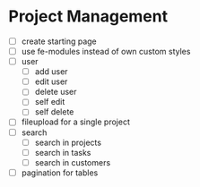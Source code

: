 # Project Management 

- [ ] create starting page
- [ ] use fe-modules instead of own custom styles
- [ ] user
  - [ ] add user
  - [ ] edit user
  - [ ] delete user
  - [ ] self edit
  - [ ] self delete   
- [ ] fileupload for a single project
- [ ] search
  - [ ] search in projects
  - [ ] search in tasks
  - [ ] search in customers
- [ ] pagination for tables
